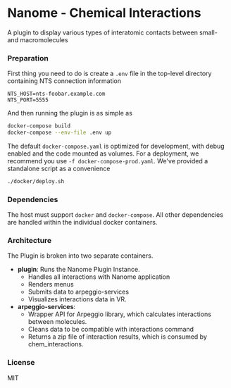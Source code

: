 # Nanome - Chemical Interactions

A plugin to display various types of interatomic contacts between small- and macromolecules

### Preparation

First thing you need to do is create a `.env` file in the top-level directory containing NTS connection information

```
NTS_HOST=nts-foobar.example.com
NTS_PORT=5555
``` 

And then running the plugin is as simple as
```sh
docker-compose build
docker-compose --env-file .env up
```
The default `docker-compose.yaml` is optimized for development, with debug enabled and the code mounted as volumes. For a deployment, we recommend you use `-f docker-compose-prod.yaml`. We've provided a standalone script as a convenience
```sh
./docker/deploy.sh
```


### Dependencies
The host must support `docker` and `docker-compose`. All other dependencies are handled within the individual docker containers.

### Architecture
The Plugin is broken into two separate containers.
- **plugin**: Runs the Nanome Plugin Instance.
  - Handles all interactions with Nanome application
  - Renders menus
  - Submits data to arpeggio-services
  - Visualizes interactions data in VR.
- **arpeggio-services**:
  - Wrapper API for Arpeggio library, which calculates interactions between molecules.
  - Cleans data to be compatible with interactions command
  - Returns a zip file of interaction results, which is consumed by chem_interactions.


### License

MIT
